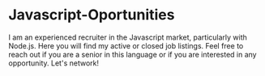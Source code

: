 # Javascript-Oportunities
I am an experienced recruiter in the Javascript market, particularly with Node.js. Here you will find my active or closed job listings. Feel free to reach out if you are a senior in this language or if you are interested in any opportunity. Let's network!
